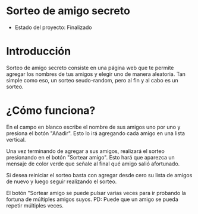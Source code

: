 <h1>Sorteo de amigo secreto</h1>

- Estado del proyecto: Finalizado

<h1>Introducción</h1>
Sorteo de amigo secreto consiste en una página web que te permite agregar los nombres de tus amigos y elegir uno de manera aleatoria.
Tan simple como eso, un sorteo seudo-random, pero al fin y al cabo es un sorteo.

<h1>¿Cómo funciona?</h1>
En el campo en blanco escribe el nombre de sus amigos uno por uno y presiona el botón "Añadir".
Esto lo irá agregando cada amigo en una lista vertical.

Una vez terminando de agregar a sus amigos, realizará el sorteo presionando en el botón "Sortear amigo".
Esto hará que aparezca un mensaje de color verde que señale al final qué amigo salió afortunado.

Si desea reiniciar el sorteo basta con agregar desde cero su lista de amigos de nuevo y luego seguir realizando el sorteo.

El botón "Sortear amigo se puede pulsar varias veces para ir probando la fortuna de múltiples amigos suyos.
PD: Puede que un amigo se pueda repetir múltiples veces.


